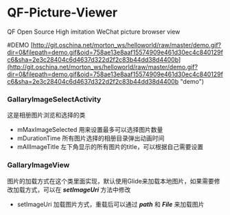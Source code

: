 # QF-Picture-Viewer
QF Open Source High imitation WeChat picture browser view

#DEMO
[http://git.oschina.net/morton_ws/helloworld/raw/master/demo.gif?dir=0&filepath=demo.gif&oid=758ae13e8aaf15574909e461d30ec4c840129fc6&sha=2e3c28404c6d4637d322d2f2c83b44dd38d4400b](http://git.oschina.net/morton_ws/helloworld/raw/master/demo.gif?dir=0&filepath=demo.gif&oid=758ae13e8aaf15574909e461d30ec4c840129fc6&sha=2e3c28404c6d4637d322d2f2c83b44dd38d4400b "demo")

### GallaryImageSelectActivity
这是相册图片浏览和选择的类

* mMaxImageSelected 用来设置最多可以选择图片数量
* mDurationTime 所有图片选择的相册目录弹出动画时间
* mAllImageTitle 左下角显示的所有图片的title，可以根据自己需要设置

### GallaryImageView
图片的加载方式在这个类里面实现，默认使用Glide来加载本地图片，如果需要修改加载方式，可以在 ***setImageUri*** 方法中修改

* setImageUri 加载图片方式，重载后可以通过 ***path*** 和 ***File*** 来加载图片 
